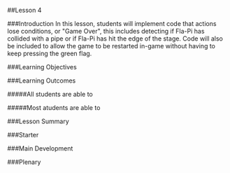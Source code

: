##Lesson 4

###Introduction
In this lesson, students will implement code that actions lose conditions, or "Game Over", this includes detecting if Fla-Pi has collided with a pipe or if Fla-Pi has hit the edge of the stage. Code will also be included to allow the game to be restarted in-game without having to keep pressing the green flag.

###Learning Objectives


###Learning Outcomes

#####All students are able to

#####Most atudents are able to


###Lesson Summary

###Starter

###Main Development


###Plenary
